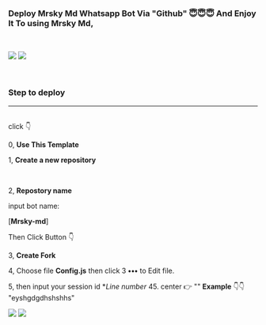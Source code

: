 ### Deploy  Mrsky Md Whatsapp Bot Via "Github"  😇😇😇 And Enjoy It To using Mrsky Md,
<br>

<a><img src='https://i.imgur.com/LyHic3i.gif'/></a>
<a><img src='https://i.imgur.com/LyHic3i.gif'/></a>

<br>

### Step to deploy
<hr style="color:gold;">
<br>
click 👇

0, **Use This Template**

1, <b>Create a new repository</b>

<br>

2, <b>Repostory name</b>

input bot name:

[**Mrsky-md**]

Then Click Button 👇

3, **Create Fork**


4, Choose file  **Config.js**
then click 3  **•••**  to Edit file.

5, then input your session id **Line number* 45. center 👉 "" 
**Example** 👇👇
"eyshgdgdhshshhs"

<a><img src='https://i.imgur.com/LyHic3i.gif'/></a>
<a><img src='https://i.imgur.com/LyHic3i.gif'/></a>













